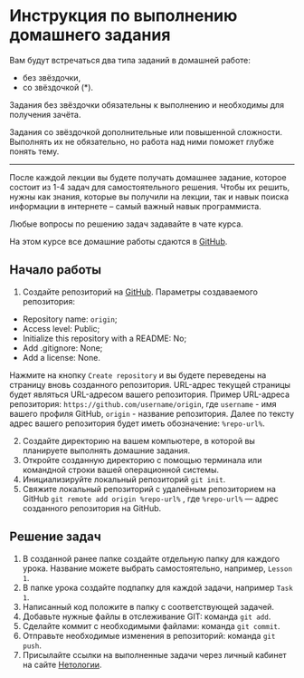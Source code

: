 # Инструкция по выполнению домашнего задания

Вам будут встречаться два типа заданий в домашней работе:

- без звёздочки,
- со звёздочкой (*).

Задания без звёздочки обязательны к выполнению и необходимы для получения зачёта.

Задания со звёздочкой дополнительные или повышенной сложности. Выполнять их не обязательно, но работа над ними поможет глубже понять тему.

-----

После каждой лекции вы будете получать домашнее задание, которое состоит из 1-4 задач для самостоятельного решения. Чтобы их решить, нужны как знания, которые вы получили на лекции, так и навык поиска информации в интернете – самый важный навык программиста.

Любые вопросы по решению задач задавайте в чате курса.

На этом курсе все домашние работы сдаются в [GitHub](https://github.com/).

## Начало работы

1. Создайте репозиторий на [GitHub](https://github.com/). Параметры создаваемого репозитория:
* Repository name: `origin`;
* Access level: Public;
* Initialize this repository with a README: No;
* Add .gitignore: None;
* Add a license: None.

Нажмите на кнопку `Create repository` и вы будете переведены на страницу вновь созданного репозитория.
URL-адрес текущей страницы будет являться URL-адресом вашего репозитория.
Пример URL-адреса репозитория: `https://github.com/username/origin`, где `username` - имя вашего профиля GitHub, `origin` - название репозитория. Далее по тексту адрес вашего репозитория будет иметь обозначение: `%repo-url%`.

2. Создайте директорию на вашем компьютере, в которой вы планируете выполнять домашние задания.
3. Откройте созданную директорию с помощью терминала или командной строки вашей операционной системы.
4. Инициализируйте локальный репозиторий `git init`.
5. Свяжите локальный репозиторий с удалеёным репозиторием на GitHub `git remote add origin %repo-url%` , где `%repo-url%` — адрес созданного репозитория на GitHub.

## Решение задач

1. В созданной ранее папке создайте отдельную папку для каждого урока. Название можете выбрать самостоятельно, например, `Lesson 1`.
2. В папке урока создайте подпапку для каждой задачи, например `Task 1`.
3. Написанный код положите в папку с соответствующей задачей.
4. Добавьте нужные файлы в отслеживание GIT: команда `git add`.
5. Сделайте коммит с необходимыми файлами: команда `git commit`.
6. Отправьте необходимые изменения в репозиторий: команда `git push`.
7. Присылайте ссылки на выполненные задачи через личный кабинет на сайте [Нетологии](https://netology.ru/).
